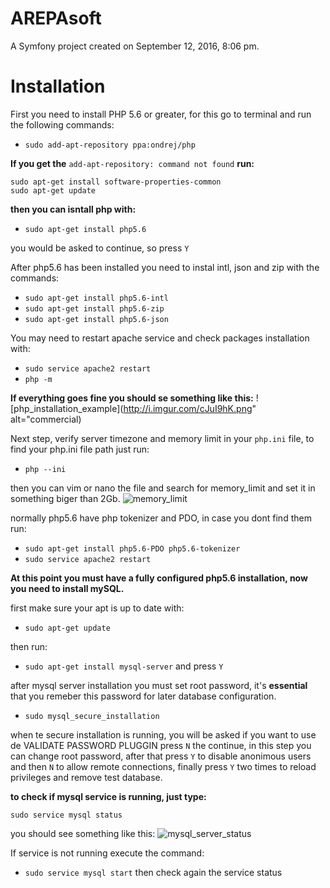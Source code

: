 AREPAsoft
=========

A Symfony project created on September 12, 2016, 8:06 pm.

Installation
============

First you need to install PHP 5.6 or greater, for this go to terminal and run the following commands:

* ```sudo add-apt-repository ppa:ondrej/php```

__If you get the__ ```add-apt-repository: command not found``` __run:__

    sudo apt-get install software-properties-common
    sudo apt-get update
__then you can isntall php with:__

* ```sudo apt-get install php5.6```

you would be asked to continue, so press ```Y```

After php5.6 has been installed you need to instal intl, json and zip with the commands:

* ```sudo apt-get install php5.6-intl```
* ```sudo apt-get install php5.6-zip```
* ```sudo apt-get install php5.6-json```

You may need to restart apache service and check packages installation with:

* ```sudo service apache2 restart```
* ```php -m```

__If everything goes fine you should se something like this:__
![php_installation_example](http://i.imgur.com/cJuI9hK.png" alt="commercial)

Next step, verify server timezone and memory limit in your ```php.ini``` file, to find your php.ini file path just run:

* ```php --ini```

then you can vim or nano the file and search for memory_limit and set it in something biger than 2Gb.
![memory_limit](http://i.imgur.com/1XzGR5L.png)

normally php5.6 have php tokenizer and PDO, in case you dont find them run:

* ```sudo apt-get install php5.6-PDO php5.6-tokenizer```
* ```sudo service apache2 restart```

__At this point you must have a fully configured php5.6 installation, now you need to install mySQL.__

first make sure your apt is up to date with:

* ```sudo apt-get update```

then run:

* ```sudo apt-get install mysql-server``` and press ```Y```

after mysql server installation you must set root password, it's __essential__ that you remeber this password for later database configuration. 

* ```sudo mysql_secure_installation```

when te secure installation is running, you will be asked if you want to use de VALIDATE PASSWORD PLUGGIN press ```N``` the continue, in this step you can change root password, after that press ```Y``` to disable anonimous users and then ```N``` to allow remote connections, finally press ```Y``` two times to reload privileges and remove test database.

__to check if mysql service is running, just type:__

```sudo service mysql status```

you should see something like this:
![mysql_server_status](http://i.imgur.com/5WJ0gEy.png)

If service is not running execute the command:

* ```sudo service mysql start``` 
then check again the service status